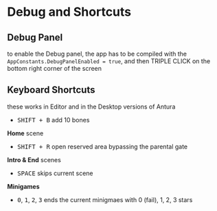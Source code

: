 # Debug and Shortcuts

## Debug Panel
to enable the Debug panel, the app has to be compiled with the `AppConstants.DebugPanelEnabled = true`, and then TRIPLE CLICK on the bottom right corner of the screen

## Keyboard Shortcuts
these works in Editor and in the Desktop versions of Antura

- <kbd>SHIFT + B</kbd> add 10 bones

**Home** scene
- <kbd>SHIFT + R</kbd> open reserved area bypassing the parental gate

**Intro & End** scenes
- <kbd>SPACE</kbd> skips current scene

**Minigames**
- <kbd>0</kbd>, <kbd>1</kbd>, <kbd>2</kbd>, <kbd>3</kbd> ends the current minigmaes with 0 (fail), 1, 2, 3 stars
